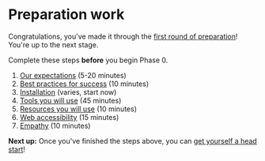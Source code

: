 # Preparation work

Congratulations, you've made it through the [first round of preparation](README.md)! You're up to the next stage. 

Complete these steps **before** you begin Phase 0.

1. [Our expectations](/expectations/) (5-20 minutes)
2. [Best practices for success](/best-practices/) (10 minutes)
3. [Installation](/installation) (varies, start now)
4. [Tools you will use](/tools/) (45 minutes)
5. [Resources you will use](/resources/) (10 minutes)
6. [Web accessibility](/accessibility/) (15 minutes)
7. [Empathy](/empathy/) (10 minutes)

**Next up:** Once you've finished the steps above, you can [get yourself a head start](third-readme.md)!
